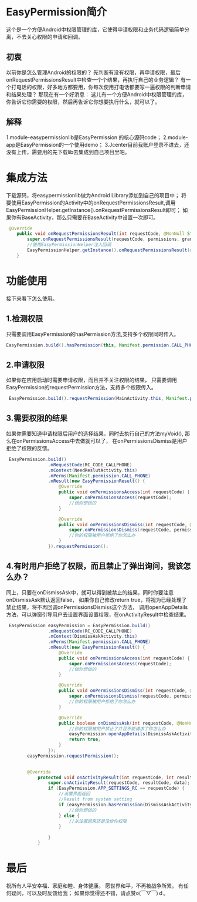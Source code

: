 # EasyPermission简介
这个是一个方便Android中权限管理的库，它使得申请权限和业务代码逻辑简单分离，不去关心权限的申请和回调。
## 初衷
以前你是怎么管理Android的权限的？
先判断有没有权限，再申请权限，最后onRequestPermissionsResult中检查一个个结果，再执行自己的业务逻辑？
有一个打电话的权限，好多地方都要用，你每次使用打电话都要写一遍权限的判断申请和结果处理？
那现在有一个好消息：
这儿有一个方便Android中权限管理的库，你告诉它你需要的权限，然后再告诉它你想要执行什么，就可以了。
## 解释
1.module-easypermissionlib是EasyPermission 的核心源码code；
2.module-app是EasyPermission的一个使用demo；
3.Jcenter目前我账户登录不进去，还没有上传，需要用的先下载lib去集成到自己项目里吧。
# 集成方法
下载源码，将easypermissionlib做为Android Library添加到自己的项目中；
将要使用EasyPermission的Activity中的onRequestPermissionsResult,调用EasyPermissionHelper.getInstance().onRequestPermissionsResult即可；
如果你有BaseActivity，那么只需要在BaseActivity中设置一次即可。
````java
 @Override
    public void onRequestPermissionsResult(int requestCode, @NonNull String[] permissions, @NonNull int[] grantResults) {
        super.onRequestPermissionsResult(requestCode, permissions, grantResults);
        //使用EasyPermissionHelper注入回调
        EasyPermissionHelper.getInstance().onRequestPermissionsResult(requestCode, permissions, grantResults, this);
    }
````
# 功能使用
接下来看下怎么使用。
## 1.检测权限
只需要调用EasyPermission的hasPermission方法,支持多个权限同时传入。
````java
EasyPermission.build().hasPermission(this, Manifest.permission.CALL_PHONE);
````
## 2.申请权限
如果你在应用启动时需要申请权限，而且并不关注权限的结果，
只需要调用EasyPermission的requestPermission方法，支持多个权限传入。
````java
 EasyPermission.build().requestPermission(MainActivity.this, Manifest.permission.CALL_PHONE);
````
## 3.需要权限的结果
如果你需要知道申请权限后用户的选择结果，同时去执行自己的方法myVoid(),
那么在onPermissionsAccess中去做就可以了，
在onPermissionsDismiss是用户拒绝了权限的反馈。
````java
 EasyPermission.build()
                .mRequestCode(RC_CODE_CALLPHONE)
                .mContext(NeedReslutActivity.this)
                .mPerms(Manifest.permission.CALL_PHONE)
                .mResult(new EasyPermissionResult() {
                    @Override
                    public void onPermissionsAccess(int requestCode) {
                        super.onPermissionsAccess(requestCode);
                        //做你想做的
                    }

                    @Override
                    public void onPermissionsDismiss(int requestCode, @NonNull List<String> permissions) {
                        super.onPermissionsDismiss(requestCode, permissions);
                        //你的权限被用户拒绝了你怎么办
                    }
                }).requestPermission();

````
## 4.有时用户拒绝了权限，而且禁止了弹出询问，我该怎么办？
同上，只要在onDismissAsk中，就可以得到被禁止的结果，同时你要注意onDismissAsk默认返回false，
如果你自己修改return true，将视为已经处理了禁止结果，将不再回调onPermissionsDismiss这个方法，
调用openAppDetails方法，可以弹窗引导用户去设置界面设置权限，在onActivityResult中检查结果。
````java
 EasyPermission easyPermission = EasyPermission.build()
                .mRequestCode(RC_CODE_CALLPHONE)
                .mContext(DismissAskActivity.this)
                .mPerms(Manifest.permission.CALL_PHONE)
                .mResult(new EasyPermissionResult() {
                    @Override
                    public void onPermissionsAccess(int requestCode) {
                        super.onPermissionsAccess(requestCode);
                        //做你想做的
                    }

                    @Override
                    public void onPermissionsDismiss(int requestCode, @NonNull List<String> permissions) {
                        super.onPermissionsDismiss(requestCode, permissions);
                        //你的权限被用户拒绝了你怎么办
                    }

                    @Override
                    public boolean onDismissAsk(int requestCode, @NonNull List<String> permissions) {
                        //你的权限被用户禁止了并且不能请求了你怎么办
                        easyPermission.openAppDetails(DismissAskActivity.this, "Call Phone - Give me the permission to dial the number for you");
                        return true;
                    }
                });
        easyPermission.requestPermission();

        
        @Override
            protected void onActivityResult(int requestCode, int resultCode, Intent data) {
                super.onActivityResult(requestCode, resultCode, data);
                if (EasyPermission.APP_SETTINGS_RC == requestCode) {
                    //设置界面返回
                    //Result from system setting
                    if (easyPermission.hasPermission(DismissAskActivity.this)) {
                        //做你想做的
                    } else {
                        //从设置回来还是没给你权限
                    }
        
                }
            }
````
# 最后
祝所有人平安幸福、家庭和睦、身体健康。
愿世界和平，不再被战争所累。
有任何疑问，可以及时反馈给我；
如果你觉得还不错，请点赞o(￣▽￣)ｄ。